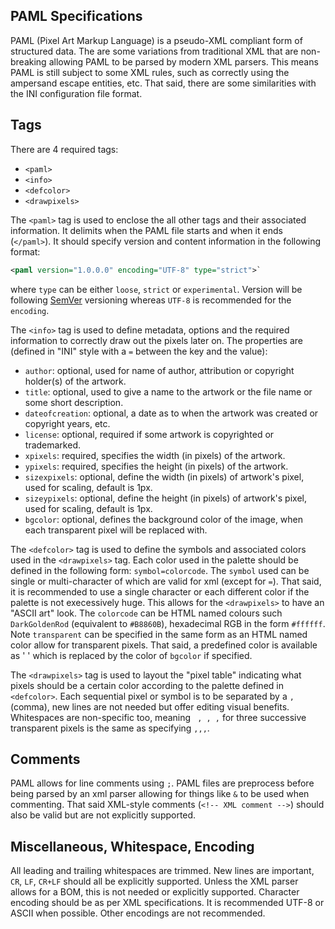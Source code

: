 PAML Specifications
--------------------------------------

PAML (Pixel Art Markup Language) is a pseudo-XML compliant form of structured data. The are some variations from traditional XML that are non-breaking allowing PAML to be parsed by modern XML parsers. This means PAML is still subject to some XML rules, such as correctly using the ampersand escape entities, etc. That said, there are some similarities with the INI configuration file format.

## Tags
There are 4 required tags:
- `<paml>`
- `<info>`
- `<defcolor>`
- `<drawpixels>`

The `<paml>` tag is used to enclose the all other tags and their associated information. It delimits when the PAML file starts and when it ends (`</paml>`). It should specify version and content information in the following format:  
```xml
<paml version="1.0.0.0" encoding="UTF-8" type="strict">`  
```
where `type` can be either `loose`, `strict` or `experimental`. Version will be following [SemVer](https://semver.org/) versioning whereas `UTF-8` is recommended for the `encoding`.
  
The `<info>` tag is used to define metadata, options and the required information to correctly draw out the pixels later on. The properties are (defined in "INI" style with a `=` between the key and the value):
- `author`: optional, used for name of author, attribution or copyright holder(s) of the artwork.
- `title`: optional, used to give a name to the artwork or the file name or some short description.
- `dateofcreation`: optional, a date as to when the artwork was created or copyright years, etc.
- `license`: optional, required if some artwork is copyrighted or trademarked.
- `xpixels`: required, specifies the width (in pixels) of the artwork.
- `ypixels`: required, specifies the height (in pixels) of the artwork.
- `sizexpixels`: optional, define the width (in pixels) of artwork's pixel, used for scaling, default is 1px.
- `sizeypixels`: optional, define the height (in pixels) of artwork's pixel, used for scaling, default is 1px.
- `bgcolor`: optional, defines the background color of the image, when each transparent pixel will be replaced with.

The `<defcolor>` tag is used to define the symbols and associated colors used in the `<drawpixels>` tag. Each color used in the palette should be defined in the following form: `symbol=colorcode`. The `symbol` used can be single or multi-character of which are valid for xml (except for `=`). That said, it is recommended to use a single character or each different color if the palette is not execessively huge. This allows for the `<drawpixels>` to have an "ASCII art" look. The `colorcode` can be HTML named colours such `DarkGoldenRod` (equivalent to `#B8860B`), hexadecimal RGB in the form `#ffffff`. Note `transparent` can be specified in the same form as an HTML named color allow for transparent pixels. That said, a predefined color is available as ' ' which is replaced by the color of `bgcolor` if specified.

The `<drawpixels>` tag is used to layout the "pixel table" indicating what pixels should be a certain color according to the palette defined in `<defcolor>`. Each sequential pixel or symbol is to be separated by a `,` (comma), new lines are not needed but offer editing visual benefits. Whitespaces are non-specific too, meaning ` , , ,` for three successive transparent pixels is the same as specifying `,,,`.

## Comments
PAML allows for line comments using `;`. PAML files are preprocess before being parsed by an xml parser allowing for things like `&` to be used when commenting. That said XML-style comments (`<!-- XML comment -->`) should also be valid but are not explicitly supported.

## Miscellaneous, Whitespace, Encoding
All leading and trailing whitespaces are trimmed. New lines are important, `CR`, `LF`, `CR+LF` should all be explicitly supported. Unless the XML parser allows for a BOM, this is not needed or explicitly supported. Character encoding should be as per XML specifications. It is recommended UTF-8 or ASCII when possible. Other encodings are not recommended.
